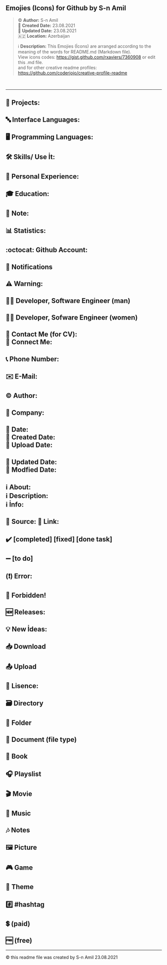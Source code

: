 ## Emojies (Icons) for Github by S-n Amil

> ©️ **Author:** S-n Amil <br>
> 📅 **Created Date:** 23.08.2021 <br>
> 🔄 **Updated Date:** 23.08.2021 <br>
> 🇦🇿 **Location:** Azerbaijan <br>
> 
> ℹ️ **Description:** This Emojies (İcons) are arranged according to the meaning of the words for README.md (Markdown file). <br>
>                     View icons codes: https://gist.github.com/rxaviers/7360908 or edit this .md file. <br>
>                     and for other creative readme profiles: https://github.com/coderjojo/creative-profile-readme <br>

&nbsp;
&nbsp;
&nbsp;
&nbsp;

<hr>

## 📂 Projects:
## 🔤 Interface Languages:
## 🖥️ Programming Languages:
## 🛠 Skills/ Use İt:
## 💼 Personal Experience:
## 🎓 Education:
## 📌 Note:
## 📊 Statistics:
## :octocat: Github Account:
## 🔔 Notifications
## ⚠️ Warning: 
## 👨‍💻 Developer, Software Engineer (man)
## 👩‍💻 Developer, Sofware Engineer (women)
<h2>
   👤 Contact Me (for CV): <br>
   👤 Connect Me: <br>
</h2>

## 📞 Phone Number:
## ✉️ E-Mail:
## ©️ Author:
## 🏢 Company:

<h2>
    📅 Date: <br>
    📅 Created Date: <br>
    📅 Upload Date: <br>
</h2>
<h2>
   🔄 Updated Date: <br>
   🔄 Modfied Date: <br>
</h2>
<h2>
   ℹ️ About: <br>
   ℹ️ Description: <br>
   ℹ️ İnfo: <br>
</h2>
<h2>
   📎 Source:
   🔗 Link:
</h2>

## ✔️ [completed] **[fixed]** **[done task]**
## ➖ [to do]
## (❗) Error:
## 🚫 Forbidden! 
## 🆕 Releases: 
## 💡 New İdeas:
## 📥 Download
## 📤 Upload
## 📜 Lisence:
## 🗃️ Directory
## 📁 Folder
## 📄 Document (file type)
## 📖 Book
## 🎧 Playslist
## 🎬 Movie
## 🎵 Music
## 🎶 Notes
## 🖼️ Picture
## 🎮 Game
## 🎨 Theme
## #️⃣ #hashtag
## 💲 (paid)
## 🆓 (free)

<hr>
©️ this readme file was created by S-n Amil 23.08.2021
